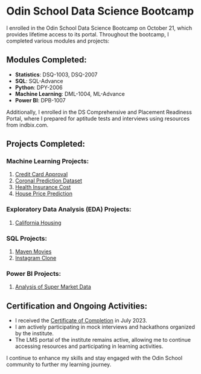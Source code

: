 # Odin School Data Science Bootcamp

I enrolled in the Odin School Data Science Bootcamp on October 21, which provides lifetime access to its portal. Throughout the bootcamp, I completed various modules and projects:

## Modules Completed:

- **Statistics**: DSQ-1003, DSQ-2007
- **SQL**: SQL-Advance
- **Python**: DPY-2006
- **Machine Learning**: DML-1004, ML-Advance
- **Power BI**: DPB-1007

Additionally, I enrolled in the DS Comprehensive and Placement Readiness Portal, where I prepared for aptitude tests and interviews using resources from indbix.com.

## Projects Completed:

### Machine Learning Projects:
1. [Credit Card Approval](https://github.com/ukishore33/Capstone-Project-on-Credit-Card-Dataset)
2. [Coronal Prediction Dataset](https://github.com/ukishore33/Capstone-project-on-Corona_dataset)
3. [Health Insurance Cost](https://github.com/ukishore33/Minicapstone-on-Health-Insurance-dataset)
4. [House Price Prediction](https://github.com/ukishore33/Minicapstone-Project-on-California-Housing-Prices-Dataset)

### Exploratory Data Analysis (EDA) Projects:
1. [California Housing](https://github.com/ukishore33/Minicapstone-Project-on-California-Housing-Prices-Dataset)

### SQL Projects:
1. [Maven Movies](https://github.com/ukishore33/Analysing-of-Maven-Movies-Database)
2. [Instagram Clone](https://github.com/ukishore33/Analysing-IG-Clone-Database-using-MySQL)

### Power BI Projects:
1. [Analysis of Super Market Data](https://github.com/ukishore33/Analysing-of-Super-Market-data-using-Power-BI)

## Certification and Ongoing Activities:

- I received the [Certificate of Completion](https://github.com/ukishore33/Certifications/blob/main/Academic/Odin%20Schools/2377409-ukishore33%40gmail.pdf) in July 2023.
- I am actively participating in mock interviews and hackathons organized by the institute.
- The LMS portal of the institute remains active, allowing me to continue accessing resources and participating in learning activities.

I continue to enhance my skills and stay engaged with the Odin School community to further my learning journey.

